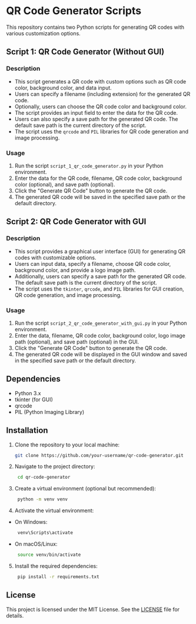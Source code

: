# QR Code Generator Scripts

This repository contains two Python scripts for generating QR codes with various customization options.

## Script 1: QR Code Generator (Without GUI)

### Description
- This script generates a QR code with custom options such as QR code color, background color, and data input.
- Users can specify a filename (including extension) for the generated QR code.
- Optionally, users can choose the QR code color and background color.
- The script provides an input field to enter the data for the QR code.
- Users can also specify a save path for the generated QR code. The default save path is the current directory of the script.
- The script uses the `qrcode` and `PIL` libraries for QR code generation and image processing.

### Usage
1. Run the script `script_1_qr_code_generator.py` in your Python environment.
2. Enter the data for the QR code, filename, QR code color, background color (optional), and save path (optional).
3. Click the "Generate QR Code" button to generate the QR code.
4. The generated QR code will be saved in the specified save path or the default directory.

## Script 2: QR Code Generator with GUI

### Description
- This script provides a graphical user interface (GUI) for generating QR codes with customizable options.
- Users can input data, specify a filename, choose QR code color, background color, and provide a logo image path.
- Additionally, users can specify a save path for the generated QR code. The default save path is the current directory of the script.
- The script uses the `tkinter`, `qrcode`, and `PIL` libraries for GUI creation, QR code generation, and image processing.

### Usage
1. Run the script `script_2_qr_code_generator_with_gui.py` in your Python environment.
2. Enter the data, filename, QR code color, background color, logo image path (optional), and save path (optional) in the GUI.
3. Click the "Generate QR Code" button to generate the QR code.
4. The generated QR code will be displayed in the GUI window and saved in the specified save path or the default directory.

## Dependencies
- Python 3.x
- tkinter (for GUI)
- qrcode
- PIL (Python Imaging Library)

## Installation
1. Clone the repository to your local machine:
   ```bash
   git clone https://github.com/your-username/qr-code-generator.git
2. Navigate to the project directory:
   ```bash
    cd qr-code-generator
3. Create a virtual environment (optional but recommended):
   ```bash
    python -m venv venv
4. Activate the virtual environment:
- On Windows:
   ```bash
    venv\Scripts\activate
- On macOS/Linux:
   ```bash
    source venv/bin/activate
5. Install the required dependencies:
   ```bash
    pip install -r requirements.txt

## License
This project is licensed under the MIT License. See the [LICENSE](LICENSE) file for details.
